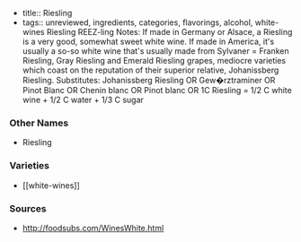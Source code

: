 - title:: Riesling
- tags:: unreviewed, ingredients, categories, flavorings, alcohol, white-wines
Riesling REEZ-ling Notes: If made in Germany or Alsace, a Riesling is a very good, somewhat sweet white wine. If made in America, it's usually a so-so white wine that's usually made from Sylvaner = Franken Riesling, Gray Riesling and Emerald Riesling grapes, mediocre varieties which coast on the reputation of their superior relative, Johanissberg Riesling. Substitutes: Johanissberg Riesling OR Gew�rztraminer OR Pinot Blanc OR Chenin blanc OR Pinot blanc OR 1C Riesling = 1/2 C white wine + 1/2 C water + 1/3 C sugar

### Other Names

* Riesling

### Varieties

* [[white-wines]]

### Sources
* http://foodsubs.com/WinesWhite.html
